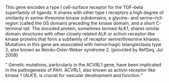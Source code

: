  
This gene encodes a type I cell-surface receptor for the TGF-beta superfamily of ligands. It shares with other type I receptors a high degree of similarity in serine-threonine kinase subdomains, a glycine- and serine-rich region (called the GS domain) preceding the kinase domain, and a short C-terminal tail. The encoded protein, sometimes termed ALK1, shares similar domain structures with other closely related ALK or activin receptor-like kinase proteins that form a subfamily of receptor serine/threonine kinases. Mutations in this gene are associated with hemorrhagic telangiectasia type 2, also known as Rendu-Osler-Weber syndrome 2. [provided by RefSeq, Jul 2008]

“ Genetic mutations, particularly in the ACVRL1 gene, have been implicated in the pathogenesis of PAH. ACVRL1, also known as activin receptor-like kinase 1 (ALK1), is crucial for vascular development and function.“  